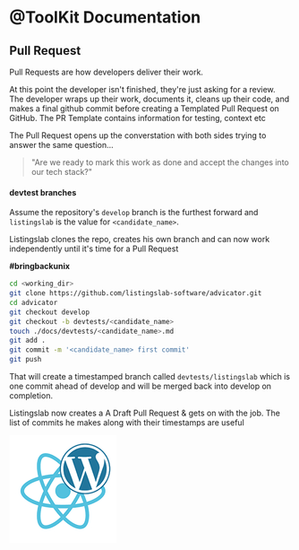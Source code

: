 # @ToolKit Documentation

## Pull Request 

Pull Requests are how developers deliver their work. 

At this point the developer isn't finished, they're just asking for a review. 
The developer wraps up their work, documents it, cleans up their code, 
and makes a final github commit before creating a Templated Pull Request on GitHub. 
The PR Template contains information for testing, context etc 

The Pull Request opens up the converstation with both sides trying to 
answer the same question...

> "Are we ready to mark this work as done and accept the changes into our tech stack?"

#### devtest branches

Assume the repository's `develop` branch is the furthest forward and 
`listingslab` is the value for `<candidate_name>`. 

Listingslab clones the repo, creates his own branch and can now work 
independently until it's time for a Pull Request

__#bringbackunix__

```bash
cd <working_dir>
git clone https://github.com/listingslab-software/advicator.git
cd advicator
git checkout develop
git checkout -b devtests/<candidate_name>
touch ./docs/devtests/<candidate_name>.md
git add .
git commit -m '<candidate_name> first commit'
git push
```
That will create a timestamped branch called `devtests/listingslab` 
which is one commit ahead of develop and will be merged back into develop on completion. 

Listingslab now creates a A Draft Pull Request & gets on with the job. 
The list of commits he makes along with their timestamps are useful

![Listingslab @ToolKit](../png/react_wordpress.png)